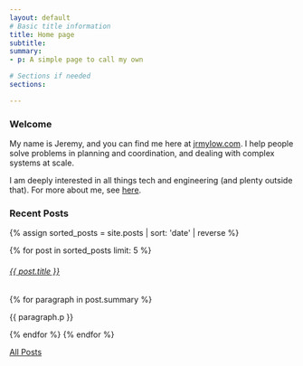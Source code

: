 ```yaml
---
layout: default
# Basic title information
title: Home page
subtitle: 
summary: 
- p: A simple page to call my own

# Sections if needed
sections:

---
```


### Welcome
My name is Jeremy, and you can find me here at [jrmylow.com]({{site.url}}). I help people solve problems in planning and coordination, and dealing with complex systems at scale.

I am deeply interested in all things tech and engineering (and plenty outside that). For more about me, see [here](/about).

<!-- My essays are [here](/essays). -->

### Recent Posts
<!-- The essays I have enjoyed the most are [here](). If you are looking for all posts instead, follow [this](). -->
{% assign sorted_posts = site.posts | sort: 'date' | reverse %}

{% for post in sorted_posts limit: 5 %}
<h6><a href="{{ post.url }}">{{ post.title }}</a></h6>
{% for paragraph in post.summary %}
<p>{{ paragraph.p }}</p>
{% endfor %}
{% endfor %}

<a href="#">All Posts</a>

